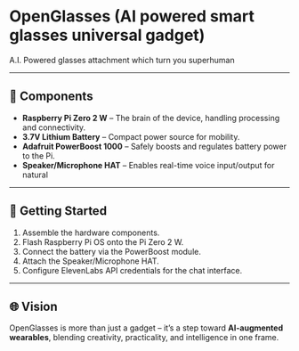 # OpenGlasses (AI powered smart glasses universal gadget)

A.I. Powered glasses attachment which turn you superhuman

---

## 🔧 Components

- **Raspberry Pi Zero 2 W** – The brain of the device, handling processing and connectivity.  
- **3.7V Lithium Battery** – Compact power source for mobility.  
- **Adafruit PowerBoost 1000** – Safely boosts and regulates battery power to the Pi.  
- **Speaker/Microphone HAT** – Enables real-time voice input/output for natural 

---

## 🚀 Getting Started

1. Assemble the hardware components.  
2. Flash Raspberry Pi OS onto the Pi Zero 2 W.  
3. Connect the battery via the PowerBoost module.  
4. Attach the Speaker/Microphone HAT.  
5. Configure ElevenLabs API credentials for the chat interface.  

---

## 🌐 Vision

OpenGlasses is more than just a gadget – it’s a step toward **AI-augmented wearables**, blending creativity, practicality, and intelligence in one frame.
